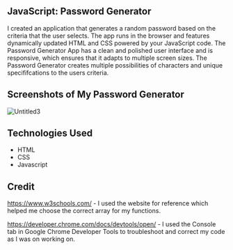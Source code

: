 ## JavaScript: Password Generator

I created an application that generates a random password based on the criteria that the user selects.
The app runs in the browser and features dynamically updated HTML and CSS powered by your JavaScript code.
The Password Generator App has a clean and polished user interface and is responsive, which ensures that it adapts to multiple screen sizes.
The Password Generator creates multiple possibilities of characters and unique specififcations to the users criteria.

## Screenshots of My Password Generator

![Untitled3](https://user-images.githubusercontent.com/102841726/182007885-d21e25ab-88c6-4d79-a0dc-84ac30c0f8cb.png)

## Technologies Used

- HTML
- CSS
- Javascript

## Credit

https://www.w3schools.com/ - I used the website for reference which helped me choose the correct array for my functions.

https://developer.chrome.com/docs/devtools/open/ - I used the Console tab in Google Chrome Developer Tools to troubleshoot and correct my code as I was on working on.
